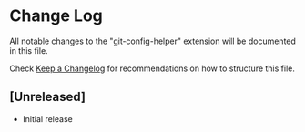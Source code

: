 # Change Log

All notable changes to the "git-config-helper" extension will be documented in this file.

Check [Keep a Changelog](http://keepachangelog.com/) for recommendations on how to structure this file.

## [Unreleased]

- Initial release